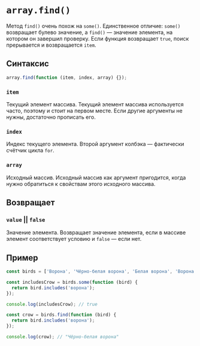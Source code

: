 # `array.find()`

Метод `find()` очень похож на `some()`. Единственное отличие: `some()` возвращает булево значение, а `find()` — значение элемента, на котором он завершил проверку. Если функция возвращает `true`, поиск прерывается и возвращается `item`.

## Синтаксис

```js
array.find(function (item, index, array) {});
```

### `item`

Текущий элемент массива. Текущий элемент массива используется часто, поэтому и стоит на первом месте. Если другие аргументы не нужны, достаточно прописать его.

### `index`

Индекс текущего элемента. Второй аргумент колбэка — фактически счётчик цикла `for`.

### `array`

Исходный массив. Исходный массив как аргумент пригодится, когда нужно обратиться к свойствам этого исходного массива.

## Возвращает

### `value` || `false`

Значение элемента. Возвращает значение элемента, если в массиве элемент соответствует условию и `false` — если нет.

## Пример

```js
const birds = ['Ворона', 'Чёрно-белая ворона', 'Белая ворона', 'Ворона обыкновенная'];

const includesCrow = birds.some(function (bird) {
  return bird.includes('ворона');
});

console.log(includesCrow); // true

const crow = birds.find(function (bird) {
  return bird.includes('ворона');
});

console.log(crow); // "Чёрно-белая ворона"
```
